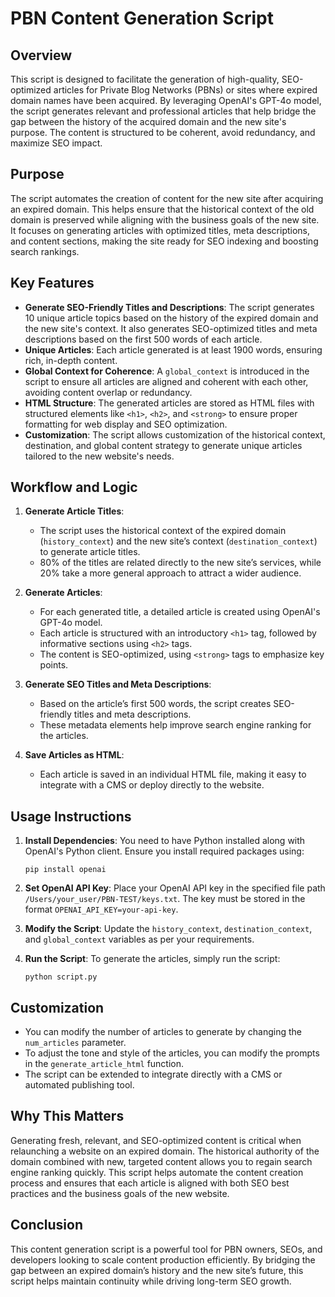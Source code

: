 
# PBN Content Generation Script

## Overview
This script is designed to facilitate the generation of high-quality, SEO-optimized articles for Private Blog Networks (PBNs) or sites where expired domain names have been acquired. By leveraging OpenAI's GPT-4o model, the script generates relevant and professional articles that help bridge the gap between the history of the acquired domain and the new site's purpose. The content is structured to be coherent, avoid redundancy, and maximize SEO impact.

## Purpose
The script automates the creation of content for the new site after acquiring an expired domain. This helps ensure that the historical context of the old domain is preserved while aligning with the business goals of the new site. It focuses on generating articles with optimized titles, meta descriptions, and content sections, making the site ready for SEO indexing and boosting search rankings.

## Key Features
- **Generate SEO-Friendly Titles and Descriptions**: The script generates 10 unique article topics based on the history of the expired domain and the new site's context. It also generates SEO-optimized titles and meta descriptions based on the first 500 words of each article.
- **Unique Articles**: Each article generated is at least 1900 words, ensuring rich, in-depth content.
- **Global Context for Coherence**: A `global_context` is introduced in the script to ensure all articles are aligned and coherent with each other, avoiding content overlap or redundancy.
- **HTML Structure**: The generated articles are stored as HTML files with structured elements like `<h1>`, `<h2>`, and `<strong>` to ensure proper formatting for web display and SEO optimization.
- **Customization**: The script allows customization of the historical context, destination, and global content strategy to generate unique articles tailored to the new website's needs.

## Workflow and Logic

1. **Generate Article Titles**: 
   - The script uses the historical context of the expired domain (`history_context`) and the new site’s context (`destination_context`) to generate article titles.
   - 80% of the titles are related directly to the new site’s services, while 20% take a more general approach to attract a wider audience.

2. **Generate Articles**: 
   - For each generated title, a detailed article is created using OpenAI's GPT-4o model.
   - Each article is structured with an introductory `<h1>` tag, followed by informative sections using `<h2>` tags.
   - The content is SEO-optimized, using `<strong>` tags to emphasize key points.

3. **Generate SEO Titles and Meta Descriptions**: 
   - Based on the article’s first 500 words, the script creates SEO-friendly titles and meta descriptions.
   - These metadata elements help improve search engine ranking for the articles.

4. **Save Articles as HTML**: 
   - Each article is saved in an individual HTML file, making it easy to integrate with a CMS or deploy directly to the website.

## Usage Instructions

1. **Install Dependencies**: 
   You need to have Python installed along with OpenAI's Python client. Ensure you install required packages using:
   ```
   pip install openai
   ```

2. **Set OpenAI API Key**: 
   Place your OpenAI API key in the specified file path `/Users/your_user/PBN-TEST/keys.txt`. The key must be stored in the format `OPENAI_API_KEY=your-api-key`.

3. **Modify the Script**: 
   Update the `history_context`, `destination_context`, and `global_context` variables as per your requirements.

4. **Run the Script**: 
   To generate the articles, simply run the script:
   ```
   python script.py
   ```

## Customization
- You can modify the number of articles to generate by changing the `num_articles` parameter.
- To adjust the tone and style of the articles, you can modify the prompts in the `generate_article_html` function.
- The script can be extended to integrate directly with a CMS or automated publishing tool.

## Why This Matters
Generating fresh, relevant, and SEO-optimized content is critical when relaunching a website on an expired domain. The historical authority of the domain combined with new, targeted content allows you to regain search engine ranking quickly. This script helps automate the content creation process and ensures that each article is aligned with both SEO best practices and the business goals of the new website.

## Conclusion
This content generation script is a powerful tool for PBN owners, SEOs, and developers looking to scale content production efficiently. By bridging the gap between an expired domain’s history and the new site’s future, this script helps maintain continuity while driving long-term SEO growth.

